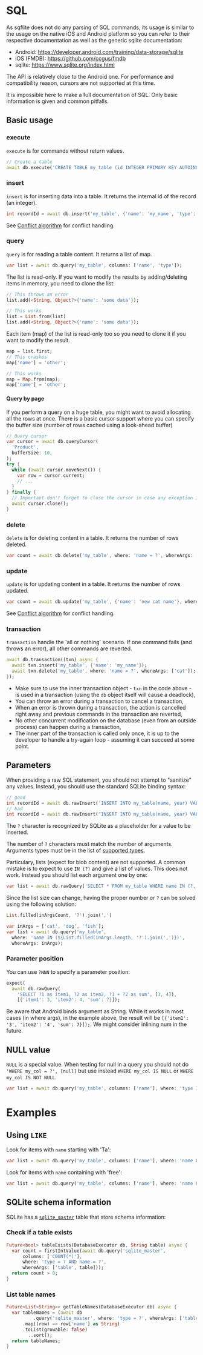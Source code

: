 # SQL

As sqflite does not do any parsing of SQL commands, its usage is similar to 
the usage on the native iOS and Android platform so you can refer to their 
respective documentation as well as the generic sqlite documentation:
- Android: https://developer.android.com/training/data-storage/sqlite
- iOS (FMDB): https://github.com/ccgus/fmdb
- sqlite: https://www.sqlite.org/index.html

The API is relatively close to the Android one. For performance and compatibility reason, 
cursors are not supported at this time.

It is impossible here to make a full documentation of SQL. Only basic information is given
and common pitfalls.

## Basic usage

### execute

`execute` is for commands without return values.

```dart
// Create a table
await db.execute('CREATE TABLE my_table (id INTEGER PRIMARY KEY AUTOINCREMENT, name TEXT, type TEXT)');
```

### insert

`insert` is for inserting data into a table. It returns the internal id of the record (an integer).

```dart
int recordId = await db.insert('my_table', {'name': 'my_name', 'type': 'my_type'});
```

See [Conflict algorithm](conflict_algorithm.md) for conflict handling.

### query

`query` is for reading a table content. It returns a list of map.

```dart
var list = await db.query('my_table', columns: ['name', 'type']);
```

The list is read-only. If you want to modify the results by adding/deleting items in memory,
you need to clone the list:

```dart
// This throws an error
list.add(<String, Object?>{'name': 'some data'});
```
```dart
// This works
list = List.from(list)
list.add(<String, Object?>{'name': 'some data'});
```

Each item (map) of the list is read-only too so you need to clone it if you want to modify the result.
```dart
map = list.first;
// This crashes
map['name'] = 'other';
```
```dart
// This works
map = Map.from(map);
map['name'] = 'other';
```

#### Query by page

If you perform a query on a huge table, you might want to avoid allocating all the rows at once.
There is a basic cursor support where you can specify the buffer size (number of rows cached using a look-ahead buffer)

```dart
// Query cursor
var cursor = await db.queryCursor(
  'Product',
  bufferSize: 10,
);
try {
  while (await cursor.moveNext()) {
    var row = cursor.current;
    // ...
  }
} finally {
  // Important don't forget to close the cursor in case any exception is thrown before
  await cursor.close();
}
```

### delete

`delete` is for deleting content in a table. It returns the number of rows deleted.

```dart
var count = await db.delete('my_table', where: 'name = ?', whereArgs: ['cat']);
```

### update

`update` is for updating content in a table. It returns the number of rows updated.

```dart
var count = await db.update('my_table', {'name': 'new cat name'}, where: 'name = ?', whereArgs: ['cat']);
```

See [Conflict algorithm](conflict_algorithm.md) for conflict handling.

### transaction

`transaction` handle the 'all or nothing' scenario. If one command fails (and throws an error), all other commands are reverted.

```dart
await db.transaction((txn) async {
  await txn.insert('my_table', {'name': 'my_name'});
  await txn.delete('my_table', where: 'name = ?', whereArgs: ['cat']);
});
```

* Make sure to use the inner transaction object - `txn` in the code above - is used in a transaction (using the `db` object itself will cause a deadlock),
* You can throw an error during a transaction to cancel a transaction,
* When an error is thrown during a transaction, the action is cancelled right away and previous commands in the transaction are reverted,
* No other concurrent modification on the database (even from an outside process) can happen during a transaction,
* The inner part of the transaction is called only once, it is up to the developer to handle a try-again loop - assuming it can succeed at some point.

## Parameters

When providing a raw SQL statement, you should not attempt to "sanitize" any values. Instead, you
should use the standard SQLite binding syntax:

```dart
// good
int recordId = await db.rawInsert('INSERT INTO my_table(name, year) VALUES (?, ?)', ['my_name', 2019]);
// bad
int recordId = await db.rawInsert("INSERT INTO my_table(name, year) VALUES ('my_name', 2019)");
```

The `?` character is recognized by SQLite as a placeholder for a value to be inserted.

The number of `?` characters must match the number of arguments. Arguments types must be in the list of 
[supported types](supported_types.md).

Particulary, lists (expect for blob content) are not supported. A common mistake is to expect to use `IN (?)` and give a list
of values. This does not work. Instead you should list each argument one by one:

```dart
var list = await db.rawQuery('SELECT * FROM my_table WHERE name IN (?, ?, ?)', ['cat', 'dog', 'fish']);
```

Since the list size can change, having the proper number or `?` can be solved using the following solution:

```dart
List.filled(inArgsCount, '?').join(',')
```

```dart
var inArgs = ['cat', 'dog', 'fish'];
var list = await db.query('my_table',
  where: 'name IN (${List.filled(inArgs.length, '?').join(',')})',
  whereArgs: inArgs);
```

### Parameter position

You can use `?NNN` to specify a parameter position:

```dart
expect(
  await db.rawQuery(
    'SELECT ?1 as item1, ?2 as item2, ?1 + ?2 as sum', [3, 4]),
    [{'item1': 3, 'item2': 4, 'sum': 7}]);
```

Be aware that Android binds argument as String. While it works in most cases (in where args), in the example above, the result
 will be `[{'item1': '3', 'item2': '4', 'sum': 7}]);`. We might consider inlining num in the future.


## NULL value

`NULL` is a special value. When testing for null in a query you should not do `'WHERE my_col = ?', [null]` but use 
instead `WHERE my_col IS NULL` or `WHERE my_col IS NOT NULL`.

```dart
var list = await db.query('my_table', columns: ['name'], where: 'type IS NULL');
```

# Examples

## Using `LIKE`

Look for items with `name` starting with 'Ta':

```dart
var list = await db.query('my_table', columns: ['name'], where: 'name LIKE ?', whereArgs: ['Ta%']);
```

Look for items with `name` containing with 'free':

```dart
var list = await db.query('my_table', columns: ['name'], where: 'name LIKE ?', whereArgs: ['%free%']);
```

## SQLite schema information

SQLite has a [`sqlite_master`](https://www.sqlite.org/faq.html#q7) table that store schema information:

### Check if a table exists

```dart
Future<bool> tableExists(DatabaseExecutor db, String table) async {
  var count = firstIntValue(await db.query('sqlite_master',
      columns: ['COUNT(*)'],
      where: 'type = ? AND name = ?',
      whereArgs: ['table', table]));
  return count > 0;
}
```

### List table names

```dart
Future<List<String>> getTableNames(DatabaseExecutor db) async {
  var tableNames = (await db
          .query('sqlite_master', where: 'type = ?', whereArgs: ['table']))
      .map((row) => row['name'] as String)
      .toList(growable: false)
        ..sort();
  return tableNames;
}
```
